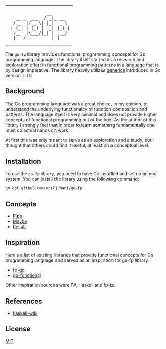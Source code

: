 <table align="center">
  <td>

```
               __       
   __ _  ___  / _|_ __  
  / _  |/ _ \| |_|  _ \ 
 | (_| | (_) |  _| |_) |
  \__  |\___/|_| | .__/ 
  |___/          |_|    
```

  </td>
</table>

The `go-fp` library provides functional programming concepts for Go programming
language. The library itself started as a research and exploration effort in
functional programming patterns in a language that is by design imperative. The
library heavily utilizes [generics](https://tip.golang.org/doc/go1.18#generics)
introduced in Go version `1.18`.

## Background

The Go programming language was a great choice, in my opinion, to understand the underlying
functionality of function composition and patterns. The language itself is very
minimal and does not provide higher concepts of functional programming out of
the box. As the author of this library I strongly feel that in order to learn
something fundamentally one must do actual hands on work.

At first this was only meant to serve as an exploration and a study, but I
thought that others could find it useful, at least on a conceptual level.

## Installation

To use the `go-fp` library, you need to have Go installed and set up on your
system. You can install the library using the following command:

```sh
go get github.com/erikjuhani/go-fp
```

## Concepts

- [Pipe](/pipe/README.md)
- [Maybe](/maybe/README.md)
- [Result](/result/README.md)

## Inspiration

Here's a list of existing libraries that provide functional concepts for Go
programming language and served as an inspiration for go-fp library.

- [fp-go](https://github.com/repeale/fp-go)
- [go-functional](https://github.com/BooleanCat/go-functional)

Other inspiration sources were F#, Haskell and fp-ts.

## References

- [haskell-wiki](https://wiki.haskell.org)

## License

[MIT](/LICENSE)
